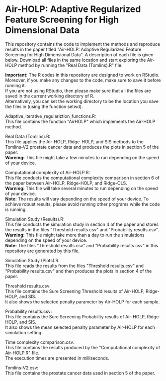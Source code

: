 # Air-HOLP: Adaptive Regularized Feature Screening for High Dimensional Data
This repository contains the code to implement the methods and reproduce results in the paper titled "Air-HOLP: Adaptive Regularized Feature Screening for High Dimensional Data".
A description of each file is given below. Download all files in the same location and start exploring the Air-HOLP method by running the "Real Data (Tomlins).R" file.  

**Important:** The R codes in this repository are designed to work on RStudio. Moreover, if you make any changes to the code, make sure to save it before running it.  
If you are not using RStudio, then please make sure that all the files are saved in the current working directory of R.  
Alternatively, you can set the working directory to be the location you save the files in (using the function setwd).  

Adaptive_iterative_regulariztion_functions.R:  
This file contains the function "AirHOLP" which implements the Air-HOLP method.   

Real Data (Tomlins).R:  
This file applies the Air-HOLP, Ridge-HOLP, and SIS methods to the Tomlins-V2 prostate cancer data and produces the plots in section 5 of the paper.  
**Warning:** This file might take a few minutes to run depending on the speed of your device.  

Computational complexity of Air-HOLP.R:  
This file conducts the computational complexity comparison in section 6 of the paper between Air-HOLP, Ridge-HOLP, and Ridge-OLS.  
**Warning:** This file will take several minutes to run depending on the speed of your device.  
**Note:** The results will vary depending on the speed of your device. To achieve robust results, please avoid running other programs while the code is running.

Simulation Study (Results).R:  
This file conducts the simulation study in section 4 of the paper and stores the results in the files "Threshold results.csv" and "Probability results.csv".  
**Warning:** This file might take more than a day to run the simulations depending on the speed of your device.  
**Note:** The files "Threshold results.csv" and "Probability results.csv" in this repository are generated by this file.  

Simulation Study (Plots).R:  
This file reads the results from the files "Threshold results.csv" and "Probability results.csv" and then produces the plots in section 4 of the paper.  

Threshold results.csv:  
This file contains the Sure Screening Threshold results of Air-HOLP, Ridge-HOLP, and SIS.  
It also shows the selected penalty parameter by Air-HOLP for each sample.  

Probability results.csv:  
This file contains the Sure Screening Probability results of Air-HOLP, Ridge-HOLP, and SIS.  
It also shows the mean selected penalty parameter by Air-HOLP for each simulation setting.  

Time complexity comparison.csv:  
This file contains the results produced by the "Computational complexity of Air-HOLP.R" file.  
The execution times are presented in milliseconds.  

Tomlins-V2.csv:  
This file contains the prostate cancer data used in section 5 of the paper.
